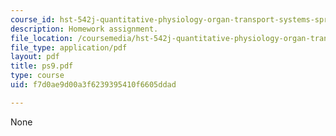 ```yaml
---
course_id: hst-542j-quantitative-physiology-organ-transport-systems-spring-2004
description: Homework assignment.
file_location: /coursemedia/hst-542j-quantitative-physiology-organ-transport-systems-spring-2004/f7d0ae9d00a3f6239395410f6605ddad_ps9.pdf
file_type: application/pdf
layout: pdf
title: ps9.pdf
type: course
uid: f7d0ae9d00a3f6239395410f6605ddad

---
```

None